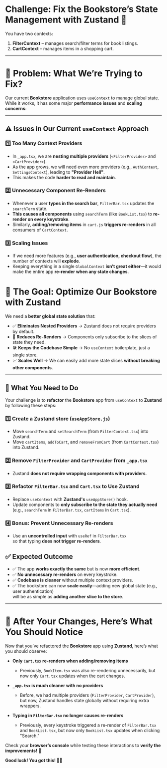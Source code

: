 # Challenge: Fix the Bookstore’s State Management with Zustand 🚀

You have two contexts:

1. **FilterContext** – manages search/filter terms for book listings.
2. **CartContext** – manages items in a shopping cart.

---
# 📌 Problem: What We’re Trying to Fix?

Our current **Bookstore** application uses `useContext` to manage global state.  
While it works, it has some major **performance issues** and **scaling concerns**:

---

## ⚠️ Issues in Our Current `useContext` Approach

### 1️⃣ Too Many Context Providers

- In `_app.tsx`, we are **nesting multiple providers** (`<FilterProvider>` and `<CartProvider>`).
- As the app grows, we will need even more providers (e.g., `AuthContext`, `SettingsContext`), leading to **"Provider Hell"**.
- This makes the code **harder to read and maintain**.

### 2️⃣ Unnecessary Component Re-Renders

- Whenever a user **types in the search bar**, `FilterBar.tsx` updates the `searchTerm` state.
- **This causes all components** using `searchTerm` (like `BookList.tsx`) to **re-render on every keystroke**.
- Similarly, **adding/removing items** in `cart.js` **triggers re-renders** in all consumers of `CartContext`.

### 3️⃣ Scaling Issues

- If we need more features (e.g., **user authentication, checkout flow**), the number of contexts will **explode**.
- Keeping everything in a single `GlobalContext` **isn’t great either**—it would make the entire app **re-render when any state changes**.

# 🎯 The Goal: Optimize Our Bookstore with Zustand

We need a **better global state solution** that:
- ✅ **Eliminates Nested Providers** → Zustand does not require providers by default.
- 🔄 **Reduces Re-Renders** → Components only subscribe to the slices of state they need.
- 🛠️ **Keeps the Codebase Simple** → No `useContext` boilerplate, just a single store.
- 📈 **Scales Well** → We can easily add more state slices **without breaking other components**.

---

## 📌 What You Need to Do

Your challenge is to **refactor** the **Bookstore** app from `useContext` to **Zustand** by following these steps:

### 1️⃣ Create a Zustand store (`useAppStore.js`)
- Move `searchTerm` and `setSearchTerm` (from `FilterContext.tsx`) into Zustand.
- Move `cartItems`, `addToCart`, and `removeFromCart` (from `CartContext.tsx`) into Zustand.

### 2️⃣ Remove `FilterProvider` and `CartProvider` from `_app.tsx`
- Zustand **does not require wrapping components with providers**.

### 3️⃣ Refactor `FilterBar.tsx` and `Cart.tsx` to Use Zustand
- Replace `useContext` with **Zustand's** `useAppStore()` hook.
- Update components to **only subscribe to the state they actually need**  
  (e.g., `searchTerm` in `FilterBar.tsx`, `cartItems` in `Cart.tsx`).

### 4️⃣ Bonus: Prevent Unnecessary Re-renders
- Use an **uncontrolled input** with `useRef` in `FilterBar.tsx`  
  so that typing **does not trigger re-renders**.

## ✅ Expected Outcome

- ✅ The app **works exactly the same** but is now **more efficient**.
- ✅ **No unnecessary re-renders** on every keystroke.
- ✅ **Codebase is cleaner** without multiple context providers.
- ✅ The bookstore can now **scale easily**—adding new global state (e.g., user authentication)  
  will be as simple as **adding another slice to the store**.

---

# 🚀 After Your Changes, Here’s What You Should Notice

Now that you’ve refactored the **Bookstore** app using **Zustand**, here’s what you should observe:

- **Only `Cart.tsx` re-renders when adding/removing items**  
  - Previously, `BookItem.tsx` was also re-rendering unnecessarily, but now only `Cart.tsx` updates when the cart changes.

- **`_app.tsx` is much cleaner with no providers**  
  - Before, we had multiple providers (`FilterProvider`, `CartProvider`), but now, Zustand handles state globally without requiring extra wrappers.

- **Typing in `FilterBar.tsx` no longer causes re-renders**  
  - Previously, every keystroke triggered a re-render of `FilterBar.tsx` and `BookList.tsx`, but now only `BookList.tsx` updates when clicking "Search."

Check your **browser’s console** while testing these interactions to **verify the improvements!** 🚀

**Good luck! You got this! 💪🔥**

